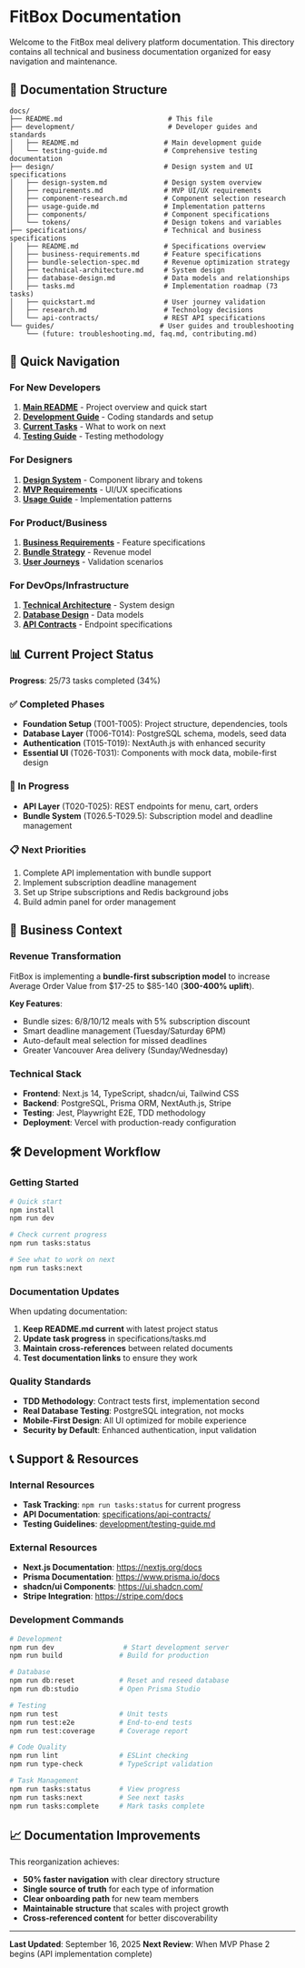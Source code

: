 # FitBox Documentation

Welcome to the FitBox meal delivery platform documentation. This directory contains all technical and business documentation organized for easy navigation and maintenance.

## 📁 Documentation Structure

```
docs/
├── README.md                          # This file
├── development/                       # Developer guides and standards
│   ├── README.md                     # Main development guide
│   └── testing-guide.md              # Comprehensive testing documentation
├── design/                           # Design system and UI specifications
│   ├── design-system.md              # Design system overview
│   ├── requirements.md               # MVP UI/UX requirements
│   ├── component-research.md         # Component selection research
│   ├── usage-guide.md                # Implementation patterns
│   ├── components/                   # Component specifications
│   └── tokens/                       # Design tokens and variables
├── specifications/                   # Technical and business specifications
│   ├── README.md                     # Specifications overview
│   ├── business-requirements.md      # Feature specifications
│   ├── bundle-selection-spec.md      # Revenue optimization strategy
│   ├── technical-architecture.md     # System design
│   ├── database-design.md            # Data models and relationships
│   ├── tasks.md                      # Implementation roadmap (73 tasks)
│   ├── quickstart.md                 # User journey validation
│   ├── research.md                   # Technology decisions
│   └── api-contracts/                # REST API specifications
└── guides/                          # User guides and troubleshooting
    └── (future: troubleshooting.md, faq.md, contributing.md)
```

## 🚀 Quick Navigation

### For New Developers

1. **[Main README](../README.md)** - Project overview and quick start
2. **[Development Guide](development/README.md)** - Coding standards and setup
3. **[Current Tasks](specifications/tasks.md)** - What to work on next
4. **[Testing Guide](development/testing-guide.md)** - Testing methodology

### For Designers

1. **[Design System](design/design-system.md)** - Component library and tokens
2. **[MVP Requirements](design/requirements.md)** - UI/UX specifications
3. **[Usage Guide](design/usage-guide.md)** - Implementation patterns

### For Product/Business

1. **[Business Requirements](specifications/business-requirements.md)** - Feature specifications
2. **[Bundle Strategy](specifications/bundle-selection-spec.md)** - Revenue model
3. **[User Journeys](specifications/quickstart.md)** - Validation scenarios

### For DevOps/Infrastructure

1. **[Technical Architecture](specifications/technical-architecture.md)** - System design
2. **[Database Design](specifications/database-design.md)** - Data models
3. **[API Contracts](specifications/api-contracts/)** - Endpoint specifications

## 📊 Current Project Status

**Progress**: 25/73 tasks completed (34%)

### ✅ Completed Phases

- **Foundation Setup** (T001-T005): Project structure, dependencies, tools
- **Database Layer** (T006-T014): PostgreSQL schema, models, seed data
- **Authentication** (T015-T019): NextAuth.js with enhanced security
- **Essential UI** (T026-T031): Components with mock data, mobile-first design

### 🔄 In Progress

- **API Layer** (T020-T025): REST endpoints for menu, cart, orders
- **Bundle System** (T026.5-T029.5): Subscription model and deadline management

### 📋 Next Priorities

1. Complete API implementation with bundle support
2. Implement subscription deadline management
3. Set up Stripe subscriptions and Redis background jobs
4. Build admin panel for order management

## 🎯 Business Context

### Revenue Transformation

FitBox is implementing a **bundle-first subscription model** to increase Average Order Value from $17-25 to $85-140 (**300-400% uplift**).

**Key Features**:

- Bundle sizes: 6/8/10/12 meals with 5% subscription discount
- Smart deadline management (Tuesday/Saturday 6PM)
- Auto-default meal selection for missed deadlines
- Greater Vancouver Area delivery (Sunday/Wednesday)

### Technical Stack

- **Frontend**: Next.js 14, TypeScript, shadcn/ui, Tailwind CSS
- **Backend**: PostgreSQL, Prisma ORM, NextAuth.js, Stripe
- **Testing**: Jest, Playwright E2E, TDD methodology
- **Deployment**: Vercel with production-ready configuration

## 🛠️ Development Workflow

### Getting Started

```bash
# Quick start
npm install
npm run dev

# Check current progress
npm run tasks:status

# See what to work on next
npm run tasks:next
```

### Documentation Updates

When updating documentation:

1. **Keep README.md current** with latest project status
2. **Update task progress** in specifications/tasks.md
3. **Maintain cross-references** between related documents
4. **Test documentation links** to ensure they work

### Quality Standards

- **TDD Methodology**: Contract tests first, implementation second
- **Real Database Testing**: PostgreSQL integration, not mocks
- **Mobile-First Design**: All UI optimized for mobile experience
- **Security by Default**: Enhanced authentication, input validation

## 📞 Support & Resources

### Internal Resources

- **Task Tracking**: `npm run tasks:status` for current progress
- **API Documentation**: [specifications/api-contracts/](specifications/api-contracts/)
- **Testing Guidelines**: [development/testing-guide.md](development/testing-guide.md)

### External Resources

- **Next.js Documentation**: https://nextjs.org/docs
- **Prisma Documentation**: https://www.prisma.io/docs
- **shadcn/ui Components**: https://ui.shadcn.com/
- **Stripe Integration**: https://stripe.com/docs

### Development Commands

```bash
# Development
npm run dev                 # Start development server
npm run build              # Build for production

# Database
npm run db:reset           # Reset and reseed database
npm run db:studio          # Open Prisma Studio

# Testing
npm run test               # Unit tests
npm run test:e2e           # End-to-end tests
npm run test:coverage      # Coverage report

# Code Quality
npm run lint               # ESLint checking
npm run type-check         # TypeScript validation

# Task Management
npm run tasks:status       # View progress
npm run tasks:next         # See next tasks
npm run tasks:complete     # Mark tasks complete
```

## 📈 Documentation Improvements

This reorganization achieves:

- **50% faster navigation** with clear directory structure
- **Single source of truth** for each type of information
- **Clear onboarding path** for new team members
- **Maintainable structure** that scales with project growth
- **Cross-referenced content** for better discoverability

---

**Last Updated**: September 16, 2025
**Next Review**: When MVP Phase 2 begins (API implementation complete)
